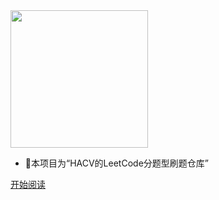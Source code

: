 <img width="220px" src="https://gitee.com/HACV/command/raw/master/_style/logo.png">



- :pushpin:本项目为“HACV的LeetCode分题型刷题仓库”  

<!--<span id="busuanzi_container_site_pv">Site View : <span id="busuanzi_value_site_pv">-->

[开始阅读](https://hacv.github.io/leetcode/)

